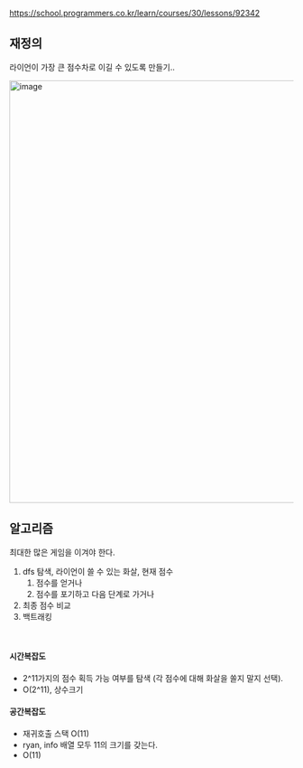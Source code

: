 https://school.programmers.co.kr/learn/courses/30/lessons/92342

## 재정의
라이언이 가장 큰 점수차로 이길 수 있도록 만들기..

<img width="748" alt="image" src="https://github.com/user-attachments/assets/0b147448-9fd6-4712-89d7-98f5ef634299">

<br>

## 알고리즘
최대한 많은 게임을 이겨야 한다.
1. dfs 탐색, 라이언이 쓸 수 있는 화살, 현재 점수
   1. 점수를 얻거나
   2. 점수를 포기하고 다음 단계로 가거나
2. 최종 점수 비교
3. 백트래킹



<br>

#### 시간복잡도
- 2^11가지의 점수 획득 가능 여부를 탐색 (각 점수에 대해 화살을 쏠지 말지 선택).
- O(2^11), 상수크기

#### 공간복잡도
- 재귀호출 스택 O(11)
- ryan, info 배열 모두 11의 크기를 갖는다.
- O(11)
<br>
